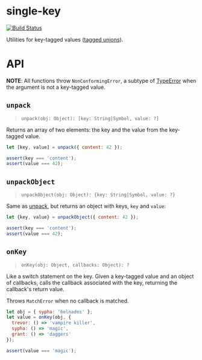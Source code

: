 # single-key

[![Build Status](https://travis-ci.org/eddieantonio/single-key.svg?branch=v0.1.0)](https://travis-ci.org/eddieantonio/single-key)

Utilities for key-tagged values ([tagged unions][tu]).

[tu]: https://en.wikipedia.org/wiki/Tagged_union

# API

**NOTE**: All functions throw `NonConformingError`, a subtype of
[TypeError][] when the argument is not a key-tagged value.

[TypeError]: http://www.ecma-international.org/ecma-262/6.0/#sec-native-error-types-used-in-this-standard-typeerror

## `unpack`

> `unpack(obj: Object): [key: String|Symbol, value: ?]`

Returns an array of two elements: the key and the value from the
key-tagged value.

```javascript
let [key, value] = unpack({ content: 42 });

assert(key === 'content');
assert(value === 42);
```


## `unpackObject`

> `unpackObject(obj: Object): {key: String|Symbol, value: ?}`

Same as [unpack](#unpack), but returns an object with keys, `key` and
`value`:

```javascript
let {key, value} = unpackObject({ content: 42 });

assert(key === 'content');
assert(value === 42);
```

## `onKey`

> `onKey(obj: Object, callbacks: Object): ?`

Like a switch statement on the key. Given a key-tagged value and an
object of callbacks, calls the callback associated with the key,
returning the callback's return value.

Throws `MatchError` when no callback is matched.


```javascript
let obj = { sypha: 'belnades' };
let value = onKey(obj, {
  trevor: () => 'vampire killer',
  sypha: () => 'magic',
  grant: () => 'daggers'
});

assert(value === 'magic');
```
